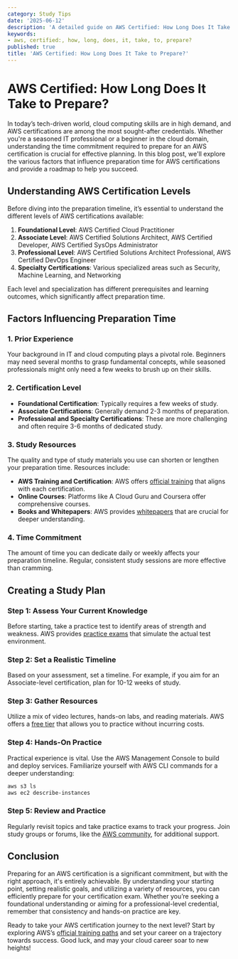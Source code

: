 ```yaml
---
category: Study Tips
date: '2025-06-12'
description: 'A detailed guide on AWS Certified: How Long Does It Take to Prepare?'
keywords:
- aws, certified:, how, long, does, it, take, to, prepare?
published: true
title: 'AWS Certified: How Long Does It Take to Prepare?'
---
```


# AWS Certified: How Long Does It Take to Prepare?

In today’s tech-driven world, cloud computing skills are in high demand, and AWS certifications are among the most sought-after credentials. Whether you're a seasoned IT professional or a beginner in the cloud domain, understanding the time commitment required to prepare for an AWS certification is crucial for effective planning. In this blog post, we'll explore the various factors that influence preparation time for AWS certifications and provide a roadmap to help you succeed.

## Understanding AWS Certification Levels

Before diving into the preparation timeline, it’s essential to understand the different levels of AWS certifications available:

1. **Foundational Level**: AWS Certified Cloud Practitioner
2. **Associate Level**: AWS Certified Solutions Architect, AWS Certified Developer, AWS Certified SysOps Administrator
3. **Professional Level**: AWS Certified Solutions Architect Professional, AWS Certified DevOps Engineer
4. **Specialty Certifications**: Various specialized areas such as Security, Machine Learning, and Networking

Each level and specialization has different prerequisites and learning outcomes, which significantly affect preparation time.

## Factors Influencing Preparation Time

### 1. **Prior Experience**

Your background in IT and cloud computing plays a pivotal role. Beginners may need several months to grasp fundamental concepts, while seasoned professionals might only need a few weeks to brush up on their skills.

### 2. **Certification Level**

- **Foundational Certification**: Typically requires a few weeks of study.
- **Associate Certifications**: Generally demand 2-3 months of preparation.
- **Professional and Specialty Certifications**: These are more challenging and often require 3-6 months of dedicated study.

### 3. **Study Resources**

The quality and type of study materials you use can shorten or lengthen your preparation time. Resources include:

- **AWS Training and Certification**: AWS offers [official training](https://aws.amazon.com/training/) that aligns with each certification.
- **Online Courses**: Platforms like A Cloud Guru and Coursera offer comprehensive courses.
- **Books and Whitepapers**: AWS provides [whitepapers](https://aws.amazon.com/whitepapers/) that are crucial for deeper understanding.

### 4. **Time Commitment**

The amount of time you can dedicate daily or weekly affects your preparation timeline. Regular, consistent study sessions are more effective than cramming.

## Creating a Study Plan

### Step 1: Assess Your Current Knowledge

Before starting, take a practice test to identify areas of strength and weakness. AWS provides [practice exams](https://aws.amazon.com/certification/certification-prep/) that simulate the actual test environment.

### Step 2: Set a Realistic Timeline

Based on your assessment, set a timeline. For example, if you aim for an Associate-level certification, plan for 10-12 weeks of study.

### Step 3: Gather Resources

Utilize a mix of video lectures, hands-on labs, and reading materials. AWS offers a [free tier](https://aws.amazon.com/free/) that allows you to practice without incurring costs.

### Step 4: Hands-On Practice

Practical experience is vital. Use the AWS Management Console to build and deploy services. Familiarize yourself with AWS CLI commands for a deeper understanding:
```bash
aws s3 ls
aws ec2 describe-instances
```

### Step 5: Review and Practice

Regularly revisit topics and take practice exams to track your progress. Join study groups or forums, like the [AWS community](https://repost.aws/), for additional support.

## Conclusion

Preparing for an AWS certification is a significant commitment, but with the right approach, it's entirely achievable. By understanding your starting point, setting realistic goals, and utilizing a variety of resources, you can efficiently prepare for your certification exam. Whether you’re seeking a foundational understanding or aiming for a professional-level credential, remember that consistency and hands-on practice are key.

Ready to take your AWS certification journey to the next level? Start by exploring AWS’s [official training paths](https://aws.amazon.com/training/pathways/) and set your career on a trajectory towards success. Good luck, and may your cloud career soar to new heights!